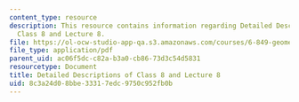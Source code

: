 ```yaml
---
content_type: resource
description: This resource contains information regarding Detailed Descriptions of
  Class 8 and Lecture 8.
file: https://ol-ocw-studio-app-qa.s3.amazonaws.com/courses/6-849-geometric-folding-algorithms-linkages-origami-polyhedra-fall-2012/8c3a24d08bbe33317edc9750c952fb0b_MIT6_849F12_desc08.pdf
file_type: application/pdf
parent_uid: ac06f5dc-c82a-b3a0-cb86-73d3c54d5831
resourcetype: Document
title: Detailed Descriptions of Class 8 and Lecture 8
uid: 8c3a24d0-8bbe-3331-7edc-9750c952fb0b
---
```

